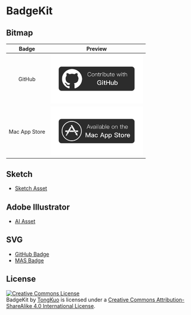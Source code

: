 # BadgeKit

## Bitmap

| Badge          |  Preview
:--------------: | :-------------:
|   GitHub       | <a href="/bitmap/github-badge"><img src="/bitmap/github-badge/github-badge@1x.png" title="github-badge-bitmap" border="0" width="250" /></a> 
| Mac App Store  | <a href="/bitmap/mas-badge"><img src="/bitmap/mas-badge/mas-badge@1x.png" title="mas-badge-bitmap" border="0" width="250" /></a> 




## Sketch

* [Sketch Asset](/sketch)

## Adobe Illustrator

* [AI Asset](/ai)

## SVG

* [GitHub Badge](/svg/github-badge.svg)
* [MAS Badge](/svg/mas-badge.svg)

## License

<a rel="license" href="http://creativecommons.org/licenses/by-sa/4.0/"><img alt="Creative Commons License" style="border-width:0" src="https://i.creativecommons.org/l/by-sa/4.0/88x31.png" /></a><br /><span xmlns:dct="http://purl.org/dc/terms/" href="http://purl.org/dc/dcmitype/Dataset" property="dct:title" rel="dct:type">BadgeKit</span> by <a xmlns:cc="http://creativecommons.org/ns#" href="https://github.com/TongKuo" property="cc:attributionName" rel="cc:attributionURL">TongKuo</a> is licensed under a <a rel="license" href="http://creativecommons.org/licenses/by-sa/4.0/">Creative Commons Attribution-ShareAlike 4.0 International License</a>.
